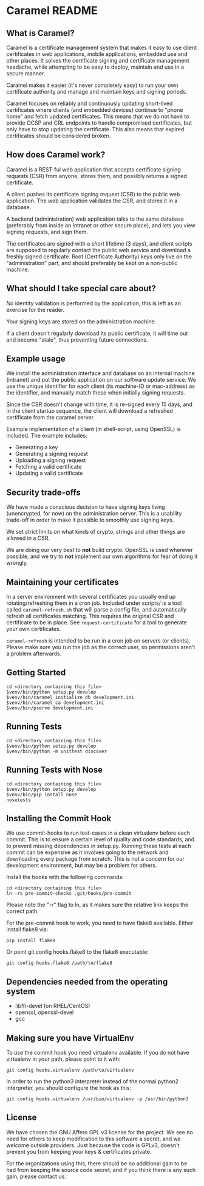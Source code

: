 Caramel README
==============

What is Caramel?
----------------

Caramel is a certificate management system that makes it easy to use
client certificates in web applications, mobile applications, embedded use
and other places. It solves the certificate signing and certificate
management headache, while attempting to be easy to deploy, maintain and
use in a secure manner.

Caramel makes it easier (it's never completely easy) to run your own
certificate authority and manage and maintain keys and signing periods.

Caramel focuses on reliably and continuously updating short-lived certificates
where clients (and embedded devices) continue to "phone home" and fetch
updated certificates.  This means that we do not have to provide OCSP and CRL
endpoints to handle compromised certificates, but only have to stop updating
the certificate. This also means that expired certificates should be
considered broken.


How does Caramel work?
----------------------

Caramel is a REST-ful web application that accepts certificate signing
requests (CSR) from anyone, stores them, and possibly returns a signed
certificate.

A client pushes its certificate signing request (CSR) to the public web
application. The web application validates the CSR, and stores it in a
database.

A backend (administration) web application talks to the same database
(preferably from inside an intranet or other secure place), and lets you
view signing requests, and sign them.

The certificates are signed with a *short* lifetime (3 days), and client
scripts are supposed to regularly contact the public web service and
download a freshly signed certificate. Root (Certificate Authority) keys
only live on the "administration" part, and should preferably be kept on a
non-public machine.


What should I take special care about?
--------------------------------------

*No* identity validation is performed by the application, this is left as
an exercise for the reader.

Your signing keys are stored on the administration machine.

If a client doesn't regularly download its public certificate, it will
time out and become "stale", thus preventing future connections.


Example usage
-------------

We install the administration interface and database on an internal
machine (intranet) and put the public application on our software update
service. We use the unique identifier for each client (its machine-ID or
mac-address) as the identifier, and manually match these when initially
signing requests.

Since the CSR doesn't change with time, it is re-signed every 15 days, and
in the client startup sequence, the client will download a refreshed
certificate from the caramel server.

Example implementation of a client (in shell-script, using OpenSSL) is
included. The example includes:

- Generating a key
- Generating a signing request
- Uploading a signing request
- Fetching a valid certificate
- Updating a valid certificate


Security trade-offs
-------------------

We have made a conscious decision to have signing keys living
(unencrypted, for now) on the administration server. This is a usability
trade-off in order to make it possible to smoothly use signing keys.

We set strict limits on what kinds of crypto, strings and other things are
allowed in a CSR.

We are doing our very best to **not** build crypto. OpenSSL is used
wherever possible, and we try to **not** implement our own algorithms for
fear of doing it wrongly.


Maintaining your certificates
-----------------------------

In a server environment with several certificates you usually end up
rotating/refreshing them in a cron job.
Included under scripts/ is a tool called `caramel-refresh.sh` that will parse a
config file, and automatically refresh all certificates matching. This requires
the original CSR and certificate to be in place. See `request-certificate` for a
tool to generate your own certificates.

`caramel-refresh` is intended to be run in a cron job on servers (or clients).
Please make sure you run the job as the correct user, so permissions aren't a
problem afterwards.


Getting Started
---------------
```
cd <directory containing this file>
$venv/bin/python setup.py develop
$venv/bin/caramel_initialize_db development.ini
$venv/bin/caramel_ca development.ini
$venv/bin/pserve development.ini
```

Running Tests
-------------
```
cd <directory containing this file>
$venv/bin/python setup.py develop
$venv/bin/python -m unittest discover
```


Running Tests with Nose
-----------------------

```
cd <directory containing this file>
$venv/bin/python setup.py develop
$venv/bin/pip install nose
nosetests
```


Installing the Commit Hook
--------------------------

We use commit-hooks to run test-cases in a clean virtualenv before each commit.
This is to ensure a certain level of quality and code standards, and to prevent
missing dependencies in setup.py. Running these tests at each commit can be
expensive as it involves going to the network and downloading every package
from scratch. This is not a concern for our development environment, but may be
a problem for others.


Install the hooks with the following commands:
```
cd <directory containing this file>
ln -rs pre-commit-checks .git/hooks/pre-commit
```

Please note the "-r" flag to ln, as it makes sure the relative link keeps the
correct path.

For the pre-commit hook to work, you need to have flake8 available. Either
install flake8 via:

`pip install flake8`

Or point git config hooks.flake8 to the flake8 executable:

`git config hooks.flake8 /path/to/flake8`


Dependencies needed from the operating system
---------------------------------------------

* libffi-devel (on RHEL/CentOS)
* openssl, openssl-devel
* gcc


Making sure you have VirtualEnv
-------------------------------

To use the commit hook you need virtualenv available.
If you do not have virtualenv in your path, please point to it with:

`git config hooks.virtualenv /path/to/virtualenv`

In order to run the python3 interpreter instead of the normal python2
interpreter, you should configure the hook as this:

`git config hooks.virtualenv /usr/bin/virtualenv -p /usr/bin/python3`


License
-------
We have chosen the GNU Affero GPL v3 license for the project. We see no need
for others to keep modification to this software a secret, and we welcome
outside providers. Just because the code is GPLv3, doesn't prevent you from
keeping your keys & certificates private.

For the organizations using this, there should be no additional gain to be
had from keeping the source code secret, and if you think there is any such
gain, please contact us.
